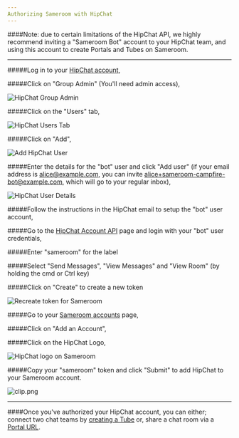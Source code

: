 ```yaml
---
Authorizing Sameroom with HipChat
---
```


####Note: due to certain limitations of the HipChat API, we highly recommend inviting a "Sameroom Bot" account to your HipChat team, and using this account to create Portals and Tubes on Sameroom.

---

#####Log in to your <a href="https://www.hipchat.com/sign_in" target="_blank">HipChat account</a>,

#####Click on "Group Admin" (You'll need admin access),

![HipChat Group Admin](https://in.kato.im/ddbb26118fdbbcb6ef1adc1fbf232acdda8866fe065ac4ae2c07dfd7a7c9f/Sameroom_HipChat_Group_Admin.png)

#####Click on the "Users" tab,

![HipChat Users Tab](https://in.kato.im/ddbb26118fdbbcb6ef1adc1fbf232acdda8866fe065ac4ae2c07dfd7a7c9f/Sameroom_Click_users.png)

#####Click on "Add",

![Add HipChat User](https://in.kato.im/ddbb26118fdbbcb6ef1adc1fbf232acdda8866fe065ac4ae2c07dfd7a7c9f/Sameroom_Add_User.png)

#####Enter the details for the "bot" user and click "Add user" (if your email address is alice@example.com, you can invite alice+sameroom-campfire-bot@example.com, which will go to your regular inbox),

![HipChat User Details](https://in.kato.im/ddbb26118fdbbcb6ef1adc1fbf232acdda8866fe065ac4ae2c07dfd7a7c9f/Sameroom%20HipChat%20Add%20User.png)

#####Follow the instructions in the HipChat email to setup the "bot" user account,

#####Go to the <a href="https://hipchat.com/account/api" target="_blank">HipChat Account API</a> page and login with your "bot" user credentials,

#####Enter "sameroom" for the label

#####Select "Send Messages", "View Messages" and "View Room" (by holding the cmd or Ctrl key)

#####Click on "Create" to create a new token

![Recreate token for Sameroom](https://in.kato.im/7eb2175036b20a9c4f572723f06ec357791724c29407a1c3a6521db7bf57b4f/Create%20HipChat%20Token%20Sameroom.png)

#####Go to your <a href="https://sameroom.io/accounts/" target="_blank">Sameroom accounts</a> page,

#####Click on "Add an Account",

#####Click on the HipChat Logo,

![HipChat logo on Sameroom](https://in.kato.im/d0098794f49e3a01891fa6e4a89ed43ccd9d2ac075d9007931cf59bf215e3f9b/Sameroom%20Add%20HipChat%20Account%20copy.png)

#####Copy your "sameroom" token and click "Submit" to add HipChat to your Sameroom account. 

![clip.png](https://in.kato.im/d8d4f1003421016ba7d54cd669dde49319229ba235bc766285b205fd2d44078d/Sameroom%20Sign%20In%20HipChat%20copy.png)

---
####Once you've authorized your HipChat account, you can either; connect two chat teams by [creating a Tube](/getting-started/en/tubes-portals/tubes) or, share a chat room via a [Portal URL](/getting-started/en/tubes-portals/portals).
